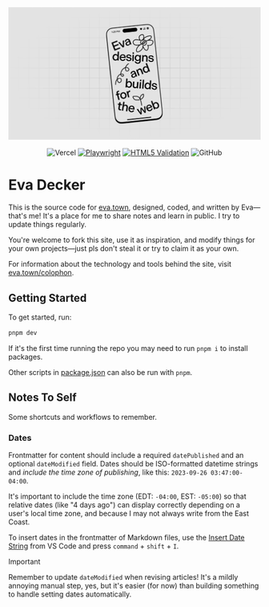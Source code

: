 ![Eva designs and builds things for the web.](/public/og/default.png)

<div align="center">

![Vercel](https://vercelbadge.vercel.app/api/evadecker/eva.town) [![Playwright](https://github.com/evadecker/eva.town/actions/workflows/playwright.yml/badge.svg)](https://github.com/evadecker/eva.town/actions/workflows/playwright.yml) [![HTML5 Validation](https://github.com/evadecker/eva.town/actions/workflows/w3c.yml/badge.svg)](https://github.com/evadecker/eva.town/actions/workflows/w3c.yml) ![GitHub](https://img.shields.io/github/license/evadecker/eva.town)

</div>

# Eva Decker

This is the source code for [eva.town](https://eva.town), designed, coded, and written by Eva—that's me! It's a place for me to share notes and learn in public. I try to update things regularly.

You're welcome to fork this site, use it as inspiration, and modify things for your own projects—just pls don't steal it or try to claim it as your own.

For information about the technology and tools behind the site, visit [eva.town/colophon](https://eva.town/colophon).

## Getting Started

To get started, run:

```bash
pnpm dev
```

If it's the first time running the repo you may need to run `pnpm i` to install packages.

Other scripts in [package.json](/package.json) can also be run with `pnpm`.

## Notes To Self

Some shortcuts and workflows to remember.

### Dates

Frontmatter for content should include a required `datePublished` and an optional `dateModified` field. Dates should be ISO-formatted datetime strings and *include the time zone of publishing*, like this: `2023-09-26 03:47:00-04:00`.

It's important to include the time zone (EDT: `-04:00`, EST: `-05:00`) so that relative dates (like "4 days ago") can display correctly depending on a user's local time zone, and because I may not always write from the East Coast.

To insert dates in the frontmatter of Markdown files, use the [Insert Date String](https://marketplace.visualstudio.com/items?itemName=jsynowiec.vscode-insertdatestring) from VS Code and press `command` + `shift` + `I`.

> [!IMPORTANT]  
> Remember to update `dateModified` when revising articles! It's a mildly annoying manual step, yes, but it's easier (for now) than building something to handle setting dates automatically.
